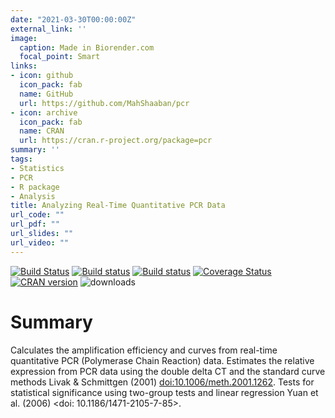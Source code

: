 ```yaml
---
date: "2021-03-30T00:00:00Z"
external_link: ''
image:
  caption: Made in Biorender.com
  focal_point: Smart
links:
- icon: github
  icon_pack: fab
  name: GitHub
  url: https://github.com/MahShaaban/pcr
- icon: archive
  icon_pack: fab
  name: CRAN
  url: https://cran.r-project.org/package=pcr
summary: ''
tags:
- Statistics
- PCR
- R package
- Analysis
title: Analyzing Real-Time Quantitative PCR Data
url_code: ""
url_pdf: ""
url_slides: ""
url_video: ""
---
```


[![Build Status](https://travis-ci.org/MahShaaban/pcr.svg?branch=master)](https://travis-ci.org/MahShaaban/pcr) [![Build status](https://ci.appveyor.com/api/projects/status/y9hfiwwc390cce28?svg=true)](https://ci.appveyor.com/project/MahShaaban/pcr) [![Build status](https://ci.appveyor.com/api/projects/status/y9hfiwwc390cce28/branch/master?svg=true)](https://ci.appveyor.com/project/MahShaaban/pcr/branch/master) [![Coverage Status](https://img.shields.io/codecov/c/github/MahShaaban/pcr/master.svg)](https://codecov.io/github/MahShaaban/pcr?branch=master) [![CRAN version](https://img.shields.io/badge/CRAN-v1.1.2-blue.svg)](https://CRAN.R-project.org/package=pcr) 
![downloads](https://cranlogs.r-pkg.org/badges/grand-total/pcr) 

# Summary

Calculates the amplification efficiency and curves from real-time quantitative PCR (Polymerase Chain Reaction) data. Estimates the relative  expression from PCR data using the double delta CT and the standard curve methods Livak & Schmittgen (2001) <doi:10.1006/meth.2001.1262>. Tests for statistical significance using two-group tests and linear regression Yuan et al. (2006) <doi: 10.1186/1471-2105-7-85>.